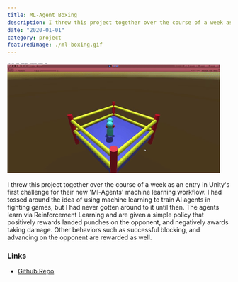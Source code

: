 ```yaml
---
title: ML-Agent Boxing
description: I threw this project together over the course of a week as an entry in Unity's first challenge for their new 'Ml-Agents' machine learning workflow.
date: "2020-01-01"
category: project
featuredImage: ./ml-boxing.gif
---
```


![Boxing Agents gif](./ml-boxing.gif)

I threw this project together over the course of a week as an entry
in Unity's first challenge for their new 'Ml-Agents' machine learning
workflow. I had tossed around the idea of using machine learning to
train AI agents in fighting games, but I had never gotten around to it
until then. The agents learn via Reinforcement Learning and are given
a simple policy that positively rewards landed punches on the opponent,
and negatively awards taking damage. Other behaviors such as successful
blocking, and advancing on the opponent are rewarded as well.

### Links

- [Github Repo](https://github.com/ShiJbey/Ml-Agent-Boxing)
